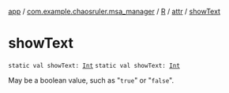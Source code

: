 [app](../../../index.md) / [com.example.chaosruler.msa_manager](../../index.md) / [R](../index.md) / [attr](index.md) / [showText](.)

# showText

`static val showText: `[`Int`](https://kotlinlang.org/api/latest/jvm/stdlib/kotlin/-int/index.html)
`static val showText: `[`Int`](https://kotlinlang.org/api/latest/jvm/stdlib/kotlin/-int/index.html)

May be a boolean value, such as "`true`" or "`false`".

